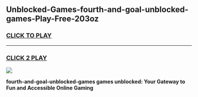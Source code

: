 
## Unblocked-Games-fourth-and-goal-unblocked-games-Play-Free-203oz
<h3>
<a href="https://premium76.site?title=fourth-and-goal-unblocked-games&ref=09A">CLICK TO PLAY</a></h3>
<hr>

<h3>
<a href="https://premium76.site?title=fourth-and-goal-unblocked-games&ref=09A">CLICK 2 PLAY</a>
  
</h3>

<a href="https://premium76.site?title=fourth-and-goal-unblocked-games&ref=09A"><img src="https://clearcache.store/games.png"></a>


**fourth-and-goal-unblocked-games games unblocked: Your Gateway to Fun and Accessible Online Gaming**

